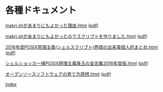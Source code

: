 

# 各種ドキュメント


[makrj.shがあまりにもよかった理由.html](./makrj.shがあまりにもよかった理由.html) ([pdf](./pdf/makrj.shがあまりにもよかった理由.pdf))


[makrj.shがあまりにもよかったのでスクリプトを作りました.html](./makrj.shがあまりにもよかったのでスクリプトを作りました.html) ([pdf](./pdf/makrj.shがあまりにもよかったのでスクリプトを作りました.pdf))


[2016年度POSIX原理主義(シェルスクリプト)界隈の出来事個人的まとめ.html](./2016年度POSIX原理主義シェルスクリプト界隈の出来事個人的まとめ.html) ([pdf](./pdf/2016年度POSIX原理主義シェルスクリプト界隈の出来事個人的まとめ.pdf))


[シェルショッカー様POSIX原理主義珠玉の金言集2016年度版.html](./シェルショッカー様POSIX原理主義珠玉の金言集2016年度版.html) ([pdf](./pdf/シェルショッカー様POSIX原理主義珠玉の金言集2016年度版.pdf))



[オープンソースソフトウェアの育て方感想.html](./オープンソースソフトウェアの育て方感想.html) ([pdf](./pdf/オープンソースソフトウェアの育て方感想.pdf))





[index](https://div-jp.github.io/blog/)


